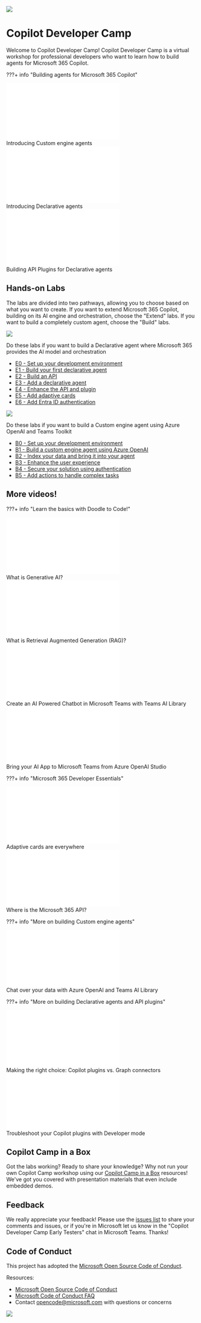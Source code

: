 
<img class="heading-image" src="./assets/images/CopilotCamp-Tent-Clean.png"></img>
# Copilot Developer Camp

Welcome to Copilot Developer Camp! Copilot Developer Camp is a virtual workshop for professional developers who want to learn how to build agents for Microsoft 365 Copilot.


???+ info "Building agents for Microsoft 365 Copilot"
    <div class="tinyVideo">
      <iframe src="//www.youtube.com/embed/t9h8tacx28o" frameborder="0" allowfullscreen></iframe>
      <div>Introducing Custom engine agents</div>
    </div>
    <div class="tinyVideo">
      <iframe src="//www.youtube.com/embed/QTP4PfXyyNk" frameborder="0" allowfullscreen></iframe>
      <div>Introducing Declarative agents</div>
    </div>
    <div class="tinyVideo">
      <iframe src="//www.youtube.com/embed/F-iYmumndgk" frameborder="0" allowfullscreen></iframe>
      <div>Building API Plugins for Declarative agents</div>
    </div>


## Hands-on Labs

The labs are divided into two pathways, allowing you to choose based on what you want to create. If you want to extend Microsoft 365 Copilot, building on its AI engine and orchestration, choose the "Extend" labs. If you want to build a completely custom agent, choose the "Build" labs.

<div class="lab-path-container">
<div class="lab-path e-path">
  <img src="./assets/images/path-icons/E-path-heading.png"></img>
  <div>
    <p>Do these labs if you want to build a Declarative agent where Microsoft 365 provides the AI model and orchestration</p>
    <ul>
      <li><a href="./pages/extend-m365-copilot/00-prerequisites/">E0 - Set up your development environment</a></li>
      <li><a href="./pages/extend-m365-copilot/01-declarative-copilot/">E1 - Build your first declarative agent</a></li>
      <li><a href="./pages/extend-m365-copilot/02-build-the-api/">E2 - Build an API</a></li>
      <li><a href="./pages/extend-m365-copilot/03-add-declarative-copilot/">E3 - Add a declarative agent</a></li>
      <li><a href="./pages/extend-m365-copilot/04-enhance-api-plugin/">E4 - Enhance the API and plugin</a></li>
      <li><a href="./pages/extend-m365-copilot/05-add-adaptive-card/">E5 - Add adaptive cards</a></li>
      <li><a href="./pages/extend-m365-copilot/06-add-authentication/">E6 - Add Entra ID authentication</a></li>
    </ul>
  </div>
</div>

  <div class="lab-path b-path">
  <img src="./assets/images/path-icons/B-path-heading.png"></img>
  <div>
    <p>Do these labs if you want to build a Custom engine agent using Azure OpenAI and Teams Toolkit</p>
    <ul>
      <li><a href="./pages/custom-engine/00-prerequisites/">B0 - Set up your development environment</a></li>
      <li><a href="./pages/custom-engine/01-custom-engine-agent/">B1 - Build a custom engine agent using Azure OpenAI</a></li>
      <li><a href="./pages/custom-engine/02-rag/">B2 - Index your data and bring it into your agent</a></li>
      <li><a href="./pages/custom-engine/03-powered-by-ai/">B3 - Enhance the user experience</a></li>
      <li><a href="./pages/custom-engine/04-authentication/">B4 - Secure your solution using authentication</a></li>
      <li><a href="./pages/custom-engine/05-actions/">B5 - Add actions to handle complex tasks</a></li>
    </ul>
  </div>
</div>
</div>

## More videos!

???+ info "Learn the basics with Doodle to Code!"
    <div class="tinyVideo">
      <iframe src="//www.youtube.com/embed/PGI6oxbcYDc" frameborder="0" allowfullscreen></iframe>
      <div>What is Generative AI?</div>
    </div>
    <div class="tinyVideo">
      <iframe src="//www.youtube.com/embed/1k4XGgsqfTM" frameborder="0" allowfullscreen></iframe>
      <div>What is Retrieval Augmented Generation (RAG)?</div>
    </div>
    <div class="tinyVideo">
      <iframe src="//www.youtube.com/embed/1fC8HCVwYpk" frameborder="0" allowfullscreen></iframe>
      <div>Create an AI Powered Chatbot in Microsoft Teams with Teams AI Library</div>
    </div>
    <div class="tinyVideo">
      <iframe src="//www.youtube.com/embed/xAXlFGSH1II" frameborder="0" allowfullscreen></iframe>
      <div>Bring your AI App to Microsoft Teams from Azure OpenAI Studio</div>
    </div>

???+ info "Microsoft 365 Developer Essentials"
    <div class="tinyVideo">
      <iframe src="//www.youtube.com/embed/pYe2NqKhJoM" frameborder="0" allowfullscreen></iframe>
      <div>Adaptive cards are everywhere</div>
    </div>
    <div class="tinyVideo">
      <iframe src="//www.youtube.com/embed/0rSTPGC9iYI" frameborder="0" allowfullscreen></iframe>
      <div>Where is the Microsoft 365 API?</div>
    </div>

???+ info "More on building Custom engine agents"
    <div class="tinyVideo">
      <iframe src="//www.youtube.com/embed/VLP32Ci02M0" frameborder="0" allowfullscreen></iframe>
      <div>Chat over your data with Azure OpenAI and Teams AI Library</div>
    </div>


???+ info "More on building Declarative agents and API plugins"
    <div class="tinyVideo">
      <iframe src="//www.youtube.com/embed/hJX25MZJes8" frameborder="0" allowfullscreen></iframe>
      <div>Making the right choice: Copilot plugins vs. Graph connectors</div>
    </div>
    <div class="tinyVideo">
      <iframe src="//www.youtube.com/embed/NwqOX_Wz024" frameborder="0" allowfullscreen></iframe>
      <div>Troubleshoot your Copilot plugins with Developer mode</div>
    </div>

## Copilot Camp in a Box

Got the labs working? Ready to share your knowledge?
Why not run your own Copilot Camp workshop using our [Copilot Camp in a Box](./pages/in-a-box/) resources! We've got you covered with presentation materials that even include embedded demos.
    
## Feedback

We really appreciate your feedback! Please use the [issues list](https://github.com/microsoft/copilot-camp/issues) to share your comments and issues, or if you're in Microsoft let us know in the "Copilot Developer Camp Early Testers" chat in Microsoft Teams. Thanks!


## Code of Conduct

This project has adopted the [Microsoft Open Source Code of Conduct](https://opensource.microsoft.com/codeofconduct/).

Resources:

- [Microsoft Open Source Code of Conduct](https://opensource.microsoft.com/codeofconduct/)
- [Microsoft Code of Conduct FAQ](https://opensource.microsoft.com/codeofconduct/faq/)
- Contact [opencode@microsoft.com](mailto:opencode@microsoft.com) with questions or concerns

<img src="https://pnptelemetry.azurewebsites.net/copilot-camp/index" />